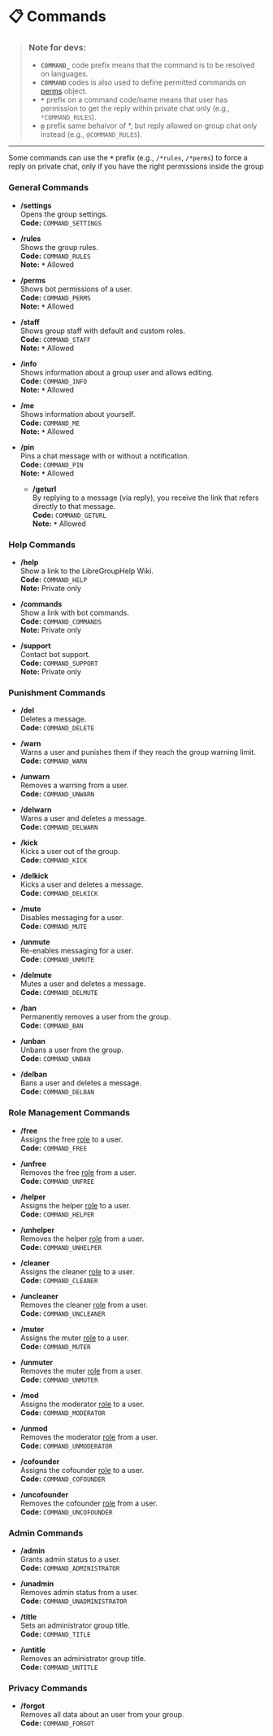 # 📋 Commands

> ### Note for devs: 
> - **`COMMAND_`** code prefix means that the command is to be resolved on languages.
> - **`COMMAND`** codes is also used to define permitted commands on [perms](../documentation/GHBot.md/#LGHPerms) object.
> - **`*`** prefix on a command code/name means that user has permission to get the reply within private chat only (e.g., `*COMMAND_RULES`).
> - **`@`** prefix same behaivor of *, but reply allowed on group chat only instead (e.g., `@COMMAND_RULES`).

---

Some commands can use the **`*`** prefix (e.g., `/*rules`, `/*perms`) to force a reply on private chat, only if you have the right permissions inside the group

### General Commands

- **/settings**  
  Opens the group settings.  
  **Code:** `COMMAND_SETTINGS`

- **/rules**  
  Shows the group rules.  
  **Code:** `COMMAND_RULES`  
  **Note:** **`*`** Allowed

- **/perms**  
  Shows bot permissions of a user.  
  **Code:** `COMMAND_PERMS`  
  **Note:** **`*`** Allowed

- **/staff**  
  Shows group staff with default and custom roles.  
  **Code:** `COMMAND_STAFF`  
  **Note:** **`*`** Allowed

- **/info**  
  Shows information about a group user and allows editing.  
  **Code:** `COMMAND_INFO`  
  **Note:** **`*`** Allowed

- **/me**  
  Shows information about yourself.  
  **Code:** `COMMAND_ME`  
  **Note:** **`*`** Allowed

- **/pin**  
  Pins a chat message with or without a notification.  
  **Code:** `COMMAND_PIN`  
  **Note:** **`*`** Allowed

  - **/geturl**     
  By replying to a message (via reply), you receive the link that refers directly to that message.    
  **Code:** `COMMAND_GETURL`    
  **Note:** **`*`** Allowed   

### Help Commands

- **/help**  
  Show a link to the LibreGroupHelp Wiki.   
  **Code:** `COMMAND_HELP`   
  **Note:** Private only     

- **/commands**   
  Show a link with bot commands.  
  **Code:** `COMMAND_COMMANDS`   
  **Note:** Private only     

- **/support**  
  Contact bot support.    
  **Code:** `COMMAND_SUPPORT`   
  **Note:** Private only   

### Punishment Commands

- **/del**  
  Deletes a message.  
  **Code:** `COMMAND_DELETE`

- **/warn**  
  Warns a user and punishes them if they reach the group warning limit.  
  **Code:** `COMMAND_WARN`

- **/unwarn**  
  Removes a warning from a user.  
  **Code:** `COMMAND_UNWARN`

- **/delwarn**  
  Warns a user and deletes a message.  
  **Code:** `COMMAND_DELWARN`

- **/kick**  
  Kicks a user out of the group.  
  **Code:** `COMMAND_KICK`

- **/delkick**  
  Kicks a user and deletes a message.  
  **Code:** `COMMAND_DELKICK`

- **/mute**  
  Disables messaging for a user.  
  **Code:** `COMMAND_MUTE`

- **/unmute**  
  Re-enables messaging for a user.  
  **Code:** `COMMAND_UNMUTE`

- **/delmute**  
  Mutes a user and deletes a message.  
  **Code:** `COMMAND_DELMUTE`

- **/ban**  
  Permanently removes a user from the group.  
  **Code:** `COMMAND_BAN`

- **/unban**  
  Unbans a user from the group.  
  **Code:** `COMMAND_UNBAN`

- **/delban**  
  Bans a user and deletes a message.  
  **Code:** `COMMAND_DELBAN`

### Role Management Commands

- **/free**  
  Assigns the free [role](roles.md) to a user.  
  **Code:** `COMMAND_FREE`

- **/unfree**  
  Removes the free [role](roles.md) from a user.  
  **Code:** `COMMAND_UNFREE`

- **/helper**  
  Assigns the helper [role](roles.md) to a user.  
  **Code:** `COMMAND_HELPER`

- **/unhelper**  
  Removes the helper [role](roles.md) from a user.  
  **Code:** `COMMAND_UNHELPER`

- **/cleaner**  
  Assigns the cleaner [role](roles.md) to a user.  
  **Code:** `COMMAND_CLEANER`

- **/uncleaner**  
  Removes the cleaner [role](roles.md) from a user.  
  **Code:** `COMMAND_UNCLEANER`

- **/muter**  
  Assigns the muter [role](roles.md) to a user.  
  **Code:** `COMMAND_MUTER`

- **/unmuter**  
  Removes the muter [role](roles.md) from a user.  
  **Code:** `COMMAND_UNMUTER`

- **/mod**  
  Assigns the moderator [role](roles.md) to a user.  
  **Code:** `COMMAND_MODERATOR`

- **/unmod**  
  Removes the moderator [role](roles.md) from a user.  
  **Code:** `COMMAND_UNMODERATOR`

- **/cofounder**  
  Assigns the cofounder [role](roles.md) to a user.  
  **Code:** `COMMAND_COFOUNDER`

- **/uncofounder**  
  Removes the cofounder [role](roles.md) from a user.  
  **Code:** `COMMAND_UNCOFOUNDER`

### Admin Commands

- **/admin**  
  Grants admin status to a user.  
  **Code:** `COMMAND_ADMINISTRATOR`

- **/unadmin**  
  Removes admin status from a user.  
  **Code:** `COMMAND_UNADMINISTRATOR`

- **/title**  
  Sets an administrator group title.  
  **Code:** `COMMAND_TITLE`

- **/untitle**  
  Removes an administrator group title.  
  **Code:** `COMMAND_UNTITLE`

### Privacy Commands

- **/forgot**  
  Removes all data about an user from your group.  
  **Code:** `COMMAND_FORGOT`

</br>